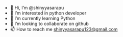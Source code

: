 - 👋 Hi, I’m @shinyyasarapu
- 👀 I’m interested in python developer
- 🌱 I’m currently learning Python
- 💞️ I’m looking to collaborate on github
- 📫 How to reach me shinyyasarapu123@gmail.com

<!---
shinyyasarapu/shinyyasarapu is a ✨ special ✨ repository because its `README.md` (this file) appears on your GitHub profile.
You can click the Preview link to take a look at your changes.
--->
